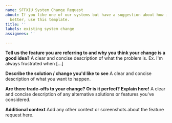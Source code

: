 ```yaml
---
name: SFFXIU System Change Request
about: If you like one of our systems but have a suggestion about how it could be
  better, use this template.
title: ''
labels: existing system change
assignees: ''

---
```


**Tell us the feature you are referring to and why you think your change is a good idea?**
A clear and concise description of what the problem is. Ex. I'm always frustrated when [...]

**Describe the solution / change you'd like to see**
A clear and concise description of what you want to happen.

**Are there trade-offs to your change? Or is it perfect? Explain here!**
A clear and concise description of any alternative solutions or features you've considered.

**Additional context**
Add any other context or screenshots about the feature request here.
